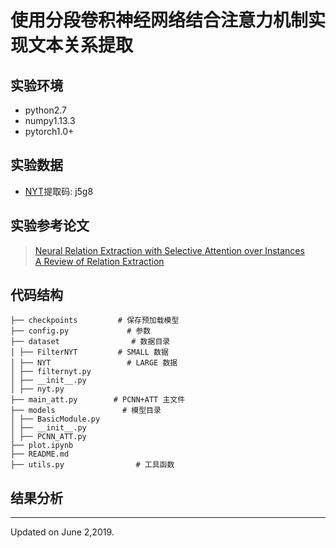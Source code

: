 # 使用分段卷积神经网络结合注意力机制实现文本关系提取
## 实验环境  
- python2.7  
- numpy1.13.3  
- pytorch1.0+  

## 实验数据  
- [NYT](https://pan.baidu.com/s/1DZYXaz7i9qRehnjMScKPdQ)提取码: j5g8  

## 实验参考论文  
> [Neural Relation Extraction with Selective Attention over Instances	](https://www.aclweb.org/anthology/P16-1200)  
> [A Review of Relation Extraction](https://www.cs.cmu.edu/~nbach/papers/A-survey-on-Relation-Extraction.pdf)  
## 代码结构  
```
├── checkpoints         # 保存预加载模型
├── config.py             # 参数
├── dataset                # 数据目录
│ ├── FilterNYT         # SMALL 数据
│ ├── NYT                 # LARGE 数据
│ ├── filternyt.py
│ ├── __init__.py
│ ├── nyt.py
├── main_att.py        # PCNN+ATT 主文件
├── models               # 模型目录
│ ├── BasicModule.py
│ ├── __init__.py
│ ├── PCNN_ATT.py
├── plot.ipynb
├── README.md
├── utils.py                # 工具函数
```
## 结果分析  

---
Updated on June 2,2019.
